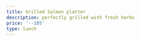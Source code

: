 ```yaml
---
title: Grilled Salmon platter
description: perfectly grilled with fresh herbs
price: '--105'
type: lunch
---
```


